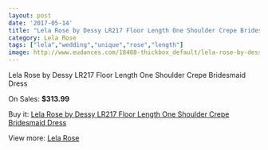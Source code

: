 ```yaml
---
layout: post
date: '2017-05-14'
title: "Lela Rose by Dessy LR217 Floor Length One Shoulder Crepe Bridesmaid Dress"
category: Lela Rose
tags: ["lela","wedding","unique","rose","length"]
image: http://www.eudances.com/18488-thickbox_default/lela-rose-by-dessy-lr217-floor-length-one-shoulder-crepe-bridesmaid-dress.jpg
---
```

Lela Rose by Dessy LR217 Floor Length One Shoulder Crepe Bridesmaid Dress

On Sales: **$313.99**
<a href="https://www.eudances.com/en/lela-rose/5460-lela-rose-by-dessy-lr217-floor-length-one-shoulder-crepe-bridesmaid-dress.html"><amp-img layout="responsive" width="600" height="600" src="//www.eudances.com/18488-thickbox_default/lela-rose-by-dessy-lr217-floor-length-one-shoulder-crepe-bridesmaid-dress.jpg" alt="Lela Rose by Dessy LR217 Floor Length One Shoulder Crepe Bridesmaid Dress 0" /></a>
<a href="https://www.eudances.com/en/lela-rose/5460-lela-rose-by-dessy-lr217-floor-length-one-shoulder-crepe-bridesmaid-dress.html"><amp-img layout="responsive" width="600" height="600" src="//www.eudances.com/18489-thickbox_default/lela-rose-by-dessy-lr217-floor-length-one-shoulder-crepe-bridesmaid-dress.jpg" alt="Lela Rose by Dessy LR217 Floor Length One Shoulder Crepe Bridesmaid Dress 1" /></a>

Buy it: [Lela Rose by Dessy LR217 Floor Length One Shoulder Crepe Bridesmaid Dress](https://www.eudances.com/en/lela-rose/5460-lela-rose-by-dessy-lr217-floor-length-one-shoulder-crepe-bridesmaid-dress.html "Lela Rose by Dessy LR217 Floor Length One Shoulder Crepe Bridesmaid Dress")

View more: [Lela Rose](https://www.eudances.com/en/96-lela-rose "Lela Rose")
